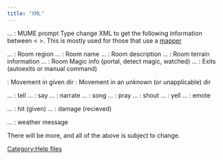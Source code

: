 ```yaml
---
title: "XML"
---
```


<prompt>...</prompt> : MUME prompt Type change XML to get the following
information between \< \>. This is mostly used for those that use a
[mapper](mapper "wikilink")

<room>...</room> : Room region <name>...</name> : Room name
<description>...</description> : Room description <terrain>...</terrain>
: Room terrain information <magic>...</magic> : Room Magic info (portal,
detect magic, watched) <exits>...</exits> : Exits (autoexits or manual
command)

<movement dir=direction/> : Movement in given dir <movement/> : Movement
in an unknown (or unapplicable) dir

<tell>...</tell> : tell <say>...</say> : say <narrate>...</narrate> :
narrate <song>...</song> : song <pray>...</pray> : pray
<shout>...</shout> : shout <yell>...</yell> : yell <emote>...</emote> :
emote

<hit>...</hit> : hit (given) <damage>...</damage> : damage (recieved)

<weather>...</weather> : weather message

There will be more, and all of the above is subject to change.

[Category:Help files](Category:Help_files "wikilink")